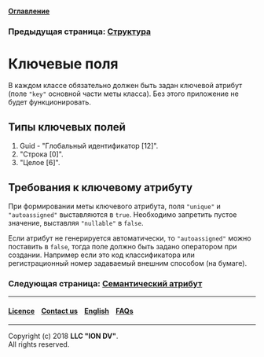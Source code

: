 #### [Оглавление](/docs/ru/index.md)

### Предыдущая страница: [Структура](/docs/ru/2_system_description/metadata_structure/meta_class/isstruct.md)

# Ключевые поля
В каждом классе  обязательно должен быть задан ключевой атрибут  (поле `"key"` основной части меты класса). Без этого приложение не будет функционировать.

## Типы ключевых полей

1. Guid - "Глобальный идентификатор [12]". 
2. "Строка [0]". 
3. "Целое [6]". 

## Требования к ключевому атрибуту

При формировании меты ключевого атрибута,  поля `"unique"` и  `"autoassigned"`  выставляются в `true`. Необходимо запретить пустое значение, выставляя  `"nullable"` в `false`.

Если атрибут не генерируется автоматически, то `"autoassigned"` можно поставить в `false`, тогда поле должно быть задано оператором при создании. Например если это код  классификатора или регистрационный номер задаваемый внешним способом (на бумаге).  

### Следующая страница: [Семантический атрибут](/docs/ru/2_system_description/metadata_structure/meta_class/semantic.md)
--------------------------------------------------------------------------  


 #### [Licence](/LICENCE.md) &ensp;  [Contact us](https://iondv.ru/index.html) &ensp;  [English](/docs/en/2_system_description/metadata_structure/meta_class/key.md) &ensp; [FAQs](/faqs.md)  <div><img src="https://mc.iondv.com/watch/local/docs/framework" style="position:absolute; left:-9999px;" height=1 width=1 alt="iondv metrics"></div>         



--------------------------------------------------------------------------  

Copyright (c) 2018 **LLC "ION DV"**.  
All rights reserved.  